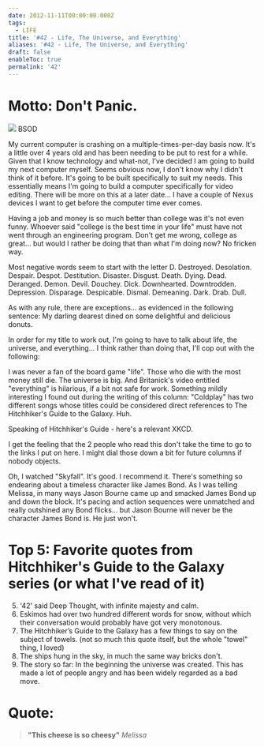 ```yaml
---
date: 2012-11-11T00:00:00.000Z
tags:
  - LIFE
title: '#42 - Life, The Universe, and Everything'
aliases: '#42 - Life, The Universe, and Everything'
draft: false
enableToc: true
permalink: '42'
---
```


# Motto: Don't Panic.

![](assets/42-1.jpg)
BSOD

My current computer is crashing on a multiple-times-per-day basis now. It's a little over 4 years old and has been needing to be put to rest for a while. Given that I know technology and what-not, I've decided I am going to build my next computer myself. Seems obvious now, I don't know why I didn't think of it before. It's going to be built specifically to suit my needs. This essentially means I'm going to build a computer specifically for video editing. There will be more on this at a later date... I have a couple of Nexus devices I want to get before the computer time ever comes.

Having a job and money is so much better than college was it's not even funny. Whoever said "college is the best time in your life" must have not went through an engineering program. Don't get me wrong, college as great... but would I rather be doing that than what I'm doing now? No fricken way.

Most negative words seem to start with the letter D. Destroyed. Desolation. Despair. Despot. Destitution. Disaster. Disgust. Death. Dying. Dead. Deranged. Demon. Devil. Douchey. Dick. Downhearted. Downtrodden. Depression. Disparage. Despicable. Dismal. Demeaning. Dark. Drab. Dull.

As with any rule, there are exceptions... as evidenced in the following sentence:
My darling dearest dined on some delightful and delicious donuts. 

In order for my title to work out, I'm going to have to talk about life, the universe, and everything... I think rather than doing that, I'll cop out with the following:

I was never a fan of the board game "life". Those who die with the most money still die.
The universe is big.
And Britanick's video entitled "everything" is hilarious, if a bit not safe for work.
Something mildly interesting I found out during the writing of this column: "Coldplay" has two different songs whose titles could be considered direct references to The Hitchhiker's Guide to the Galaxy. Huh.

Speaking of Hitchhiker's Guide - here's a relevant XKCD.

I get the feeling that the 2 people who read this don't take the time to go to the links I put on here. I might dial those down a bit for future columns if nobody objects.

Oh, I watched "Skyfall". It's good. I recommend it. There's something so endearing about a timeless character like James Bond. As I was telling Melissa, in many ways Jason Bourne came up and smacked James Bond up and down the block. It's pacing and action sequences were unmatched and really outshined any Bond flicks... but Jason Bourne will never be the character James Bond is. He just won't.

# Top 5: Favorite quotes from Hitchhiker's Guide to the Galaxy series (or what I've read of it)
5. '42' said Deep Thought, with infinite majesty and calm.
4. Eskimos had over two hundred different words for snow, without which their conversation would probably have got very monotonous.
3. The Hitchhiker’s Guide to the Galaxy has a few things to say on the subject of towels. (not so much this quote itself, but the whole "towel" thing, I loved) 
2. The ships hung in the sky, in much the same way bricks don't.
1. The story so far: In the beginning the universe was created. This has made a lot of people angry and has been widely regarded as a bad move. 

# Quote:
> **"This cheese is so cheesy"**
<cite>Melissa</cite>
